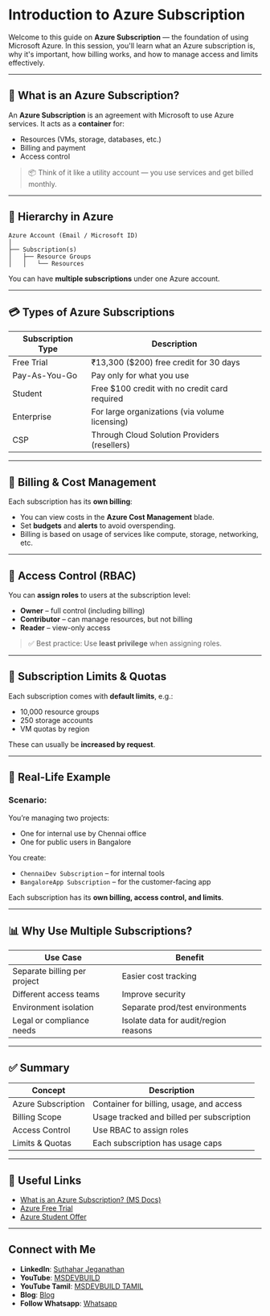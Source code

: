 # Introduction to Azure Subscription

Welcome to this guide on **Azure Subscription** — the foundation of using Microsoft Azure. In this session, you'll learn what an Azure subscription is, why it's important, how billing works, and how to manage access and limits effectively.

---

## 🔑 What is an Azure Subscription?

An **Azure Subscription** is an agreement with Microsoft to use Azure services. It acts as a **container** for:
- Resources (VMs, storage, databases, etc.)
- Billing and payment
- Access control

> 📦 Think of it like a utility account — you use services and get billed monthly.

---

## 🧱 Hierarchy in Azure

```plaintext
Azure Account (Email / Microsoft ID)
│
├── Subscription(s)
│   ├── Resource Groups
│   │   └── Resources
````

You can have **multiple subscriptions** under one Azure account.

---

## 💳 Types of Azure Subscriptions

| Subscription Type | Description                                    |
| ----------------- | ---------------------------------------------- |
| Free Trial        | ₹13,300 (\$200) free credit for 30 days        |
| Pay-As-You-Go     | Pay only for what you use                      |
| Student           | Free \$100 credit with no credit card required |
| Enterprise        | For large organizations (via volume licensing) |
| CSP               | Through Cloud Solution Providers (resellers)   |

---

## 🧾 Billing & Cost Management

Each subscription has its **own billing**:

* You can view costs in the **Azure Cost Management** blade.
* Set **budgets** and **alerts** to avoid overspending.
* Billing is based on usage of services like compute, storage, networking, etc.

---

## 👥 Access Control (RBAC)

You can **assign roles** to users at the subscription level:

* **Owner** – full control (including billing)
* **Contributor** – can manage resources, but not billing
* **Reader** – view-only access

> ✅ Best practice: Use **least privilege** when assigning roles.

---

## 📌 Subscription Limits & Quotas

Each subscription comes with **default limits**, e.g.:

* 10,000 resource groups
* 250 storage accounts
* VM quotas by region

These can usually be **increased by request**.

---

## 🧪 Real-Life Example

### Scenario:

You’re managing two projects:

* One for internal use by Chennai office
* One for public users in Bangalore

You create:

* `ChennaiDev Subscription` – for internal tools
* `BangaloreApp Subscription` – for the customer-facing app

Each subscription has its **own billing, access control, and limits**.

---

## 📊 Why Use Multiple Subscriptions?

| Use Case                     | Benefit                               |
| ---------------------------- | ------------------------------------- |
| Separate billing per project | Easier cost tracking                  |
| Different access teams       | Improve security                      |
| Environment isolation        | Separate prod/test environments       |
| Legal or compliance needs    | Isolate data for audit/region reasons |

---

## ✅ Summary

| Concept            | Description                               |
| ------------------ | ----------------------------------------- |
| Azure Subscription | Container for billing, usage, and access  |
| Billing Scope      | Usage tracked and billed per subscription |
| Access Control     | Use RBAC to assign roles                  |
| Limits & Quotas    | Each subscription has usage caps          |

---

## 🔗 Useful Links

* [What is an Azure Subscription? (MS Docs)](https://learn.microsoft.com/en-us/azure/cost-management-billing/manage/create-subscription)
* [Azure Free Trial](https://azure.microsoft.com/en-in/free/)
* [Azure Student Offer](https://azure.microsoft.com/en-in/free/students/)

---

 ## Connect with Me
- **LinkedIn**: [Suthahar Jeganathan](https://www.linkedin.com/in/jssuthahar/)
- **YouTube**: [MSDEVBUILD](https://www.youtube.com/@MSDEVBUILD)
- **YouTube Tamil**: [MSDEVBUILD TAMIL](https://www.youtube.com/@MSDEVBUILDTamil)
- **Blog**: [Blog](https://www.msdevbuild.com/)
- **Follow Whatsapp**: [Whatsapp](https://www.whatsapp.com/channel/0029Va5j2rHEFeXcTlUhQB0J)

